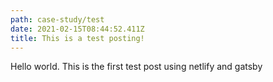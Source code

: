 ```yaml
---
path: case-study/test
date: 2021-02-15T08:44:52.411Z
title: This is a test posting!
---
```

Hello world. This is the first test post using netlify and gatsby
